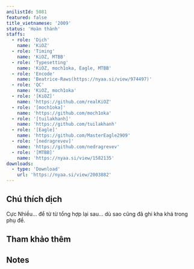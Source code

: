```yaml
---
anilistId: 5081
featured: false
title_vietnamese: '2009'
status: 'Hoàn thành'
staffs:
  - role: 'Dịch'
    name: 'KiOZ'
  - role: 'Timing'
    name: 'KiOZ, MTBB'
  - role: 'Typesetting'
    name: 'KiOZ, moch1oka, Eagle, MTBB'
  - role: 'Encode'
    name: 'Beatrice-Raws(https://nyaa.si/view/974497)'
  - role: 'QC'
    name: 'KiOZ, moch1oka'
  - role: '[KiOZ]'
    name: 'https://github.com/realKiOZ'
  - role: '[moch1oka]'
    name: 'https://github.com/moch1oka'
  - role: '[tuilakhanh]'
    name: 'https://github.com/tuilakhanh'
  - role: '[Eagle]'
    name: 'https://github.com/MasterEagle2909'
  - role: '[nedragrevev]'
    name: 'https://github.com/nedragrevev'
  - role: '[MTBB]'
    name: 'https://nyaa.si/view/1582135'
downloads:
  - type: 'Download'
    url: 'https://nyaa.si/view/2003882'
---
```

## Chú thích dịch

Cực Nhiều... để từ từ tổng hợp lại sau... dù sao cũng đã ghi kha khá trong phụ đề.

## Tham khảo thêm



## Notes
